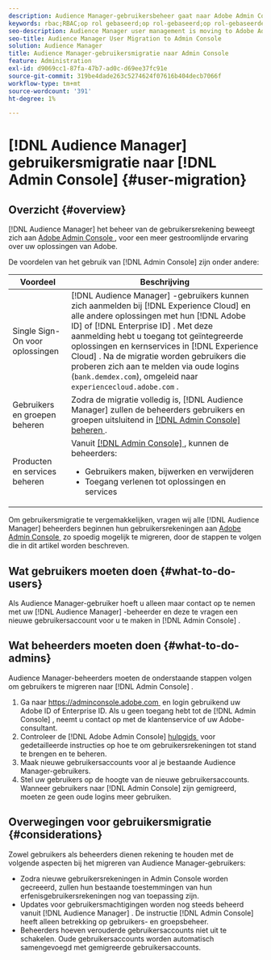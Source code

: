 ```yaml
---
description: Audience Manager-gebruikersbeheer gaat naar Adobe Admin Console. In dit artikel wordt uitgelegd wat u moet doen om de migratie van gebruikers voor te bereiden en wat er verandert als de migratie is voltooid.
keywords: rbac;RBAC;op rol gebaseerd;op rol-gebaseerd;op rol-gebaseerde toegangscontroles
seo-description: Audience Manager user management is moving to Adobe Admin Console. This article explains what you need to do to prepare for user migration, and what will change once the migration is complete.
seo-title: Audience Manager User Migration to Admin Console
solution: Audience Manager
title: Audience Manager-gebruikersmigratie naar Admin Console
feature: Administration
exl-id: d9069cc1-87fa-47b7-ad0c-d69ee37fc91e
source-git-commit: 319be4dade263c5274624f07616b404decb7066f
workflow-type: tm+mt
source-wordcount: '391'
ht-degree: 1%

---
```


# [!DNL Audience Manager] gebruikersmigratie naar [!DNL Admin Console] {#user-migration}

## Overzicht {#overview}

[!DNL Audience Manager] het beheer van de gebruikersrekening beweegt zich aan [&#x200B; Adobe Admin Console &#x200B;](https://helpx.adobe.com/nl/enterprise/using/admin-console.html), voor een meer gestroomlijnde ervaring over uw oplossingen van Adobe.

De voordelen van het gebruik van [!DNL Admin Console] zijn onder andere:

| Voordeel | Beschrijving |
|---|---|
| Single Sign-On voor oplossingen | [!DNL Audience Manager] -gebruikers kunnen zich aanmelden bij [!DNL Experience Cloud] en alle andere oplossingen met hun [!DNL Adobe ID] of [!DNL Enterprise ID] . Met deze aanmelding hebt u toegang tot geïntegreerde oplossingen en kernservices in [!DNL Experience Cloud] . Na de migratie worden gebruikers die proberen zich aan te melden via oude logins (`bank.demdex.com`), omgeleid naar `experiencecloud.adobe.com` . |
| Gebruikers en groepen beheren | Zodra de migratie volledig is, [!DNL Audience Manager] zullen de beheerders gebruikers en groepen uitsluitend in [[!DNL Admin Console] beheren &#x200B;](https://adminconsole.adobe.com/enterprise/). |
| Producten en services beheren | Vanuit [[!DNL Admin Console] &#x200B;](https://adminconsole.adobe.com/enterprise/), kunnen de beheerders: <ul><li>Gebruikers maken, bijwerken en verwijderen</li><li>Toegang verlenen tot oplossingen en services</li></ul> |

Om gebruikersmigratie te vergemakkelijken, vragen wij alle [!DNL Audience Manager] beheerders beginnen hun gebruikersrekeningen aan [&#x200B; Adobe Admin Console &#x200B;](https://helpx.adobe.com/nl/enterprise/using/admin-console.html) zo spoedig mogelijk te migreren, door de stappen te volgen die in dit artikel worden beschreven.

## Wat gebruikers moeten doen {#what-to-do-users}

Als Audience Manager-gebruiker hoeft u alleen maar contact op te nemen met uw [!DNL Audience Manager] -beheerder en deze te vragen een nieuwe gebruikersaccount voor u te maken in [!DNL Admin Console] .

## Wat beheerders moeten doen {#what-to-do-admins}

Audience Manager-beheerders moeten de onderstaande stappen volgen om gebruikers te migreren naar [!DNL Admin Console] .

1. Ga naar [&#x200B; https://adminconsole.adobe.com &#x200B;](https://adminconsole.adobe.com) en login gebruikend uw Adobe ID of Enterprise ID. Als u geen toegang hebt tot de [!DNL Admin Console] , neemt u contact op met de klantenservice of uw Adobe-consultant.
2. Controleer de [!DNL Adobe Admin Console] [&#x200B; hulpgids &#x200B;](https://helpx.adobe.com/nl/enterprise/admin-guide.html/enterprise/using/users.ug.html) voor gedetailleerde instructies op hoe te om gebruikersrekeningen tot stand te brengen en te beheren.
3. Maak nieuwe gebruikersaccounts voor al je bestaande Audience Manager-gebruikers.
4. Stel uw gebruikers op de hoogte van de nieuwe gebruikersaccounts. Wanneer gebruikers naar [!DNL Admin Console] zijn gemigreerd, moeten ze geen oude logins meer gebruiken.

## Overwegingen voor gebruikersmigratie {#considerations}

Zowel gebruikers als beheerders dienen rekening te houden met de volgende aspecten bij het migreren van Audience Manager-gebruikers:

* Zodra nieuwe gebruikersrekeningen in Admin Console worden gecreeerd, zullen hun bestaande toestemmingen van hun erfenisgebruikersrekeningen nog van toepassing zijn.
* Updates voor gebruikersmachtigingen worden nog steeds beheerd vanuit [!DNL Audience Manager] . De instructie [!DNL Admin Console] heeft alleen betrekking op gebruikers- en groepsbeheer.
* Beheerders hoeven verouderde gebruikersaccounts niet uit te schakelen. Oude gebruikersaccounts worden automatisch samengevoegd met gemigreerde gebruikersaccounts.
